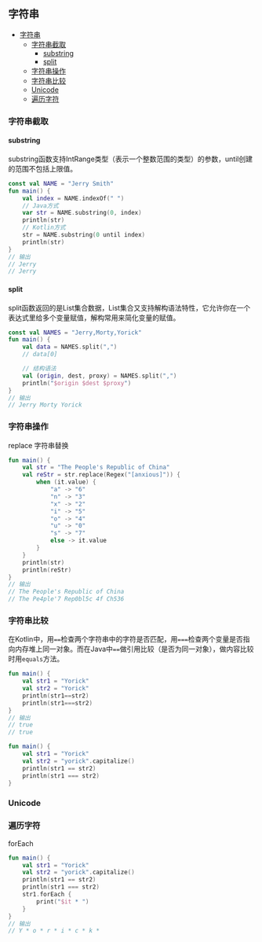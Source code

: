 ## 字符串

- [字符串](#字符串)
  - [字符串截取](#字符串截取)
    - [substring](#substring)
    - [split](#split)
  - [字符串操作](#字符串操作)
  - [字符串比较](#字符串比较)
  - [Unicode](#unicode)
  - [遍历字符](#遍历字符)

### 字符串截取

#### substring

substring函数支持IntRange类型（表示一个整数范围的类型）的参数，until创建的范围不包括上限值。

```kotlin
const val NAME = "Jerry Smith"
fun main() {
    val index = NAME.indexOf(" ")
    // Java方式
    var str = NAME.substring(0, index)
    println(str)
    // Kotlin方式
    str = NAME.substring(0 until index)
    println(str)
}
// 输出
// Jerry
// Jerry
```

#### split

split函数返回的是List集合数据，List集合又支持解构语法特性，它允许你在一个表达式里给多个变量赋值，解构常用来简化变量的赋值。
```kotlin
const val NAMES = "Jerry,Morty,Yorick"
fun main() {
    val data = NAMES.split(",")
    // data[0]

    // 结构语法
    val (origin, dest, proxy) = NAMES.split(",")
    println("$origin $dest $proxy")
}
// 输出
// Jerry Morty Yorick
```

### 字符串操作

replace 字符串替换
```kotlin
fun main() {
    val str = "The People's Republic of China"
    val reStr = str.replace(Regex("[anxious]")) {
        when (it.value) {
            "a" -> "6"
            "n" -> "3"
            "x" -> "2"
            "i" -> "5"
            "o" -> "4"
            "u" -> "0"
            "s" -> "7"
            else -> it.value
        }
    }
    println(str)
    println(reStr)
}
// 输出
// The People's Republic of China
// The Pe4ple'7 Rep0bl5c 4f Ch536
```

### 字符串比较

在Kotlin中，用`==`检查两个字符串中的字符是否匹配，用`===`检查两个变量是否指向内存堆上同一对象。而在Java中`==`做引用比较（是否为同一对象），做内容比较时用`equals`方法。


```kotlin
fun main() {
    val str1 = "Yorick"
    val str2 = "Yorick"
    println(str1==str2)
    println(str1===str2)
}
// 输出
// true
// true
```

```kotlin
fun main() {
    val str1 = "Yorick"
    val str2 = "yorick".capitalize()
    println(str1 == str2)
    println(str1 === str2)
}
```

### Unicode

### 遍历字符

forEach

```kotlin
fun main() {
    val str1 = "Yorick"
    val str2 = "yorick".capitalize()
    println(str1 == str2)
    println(str1 === str2)
    str1.forEach {
        print("$it * ")
    }
}
// 输出
// Y * o * r * i * c * k * 
```
